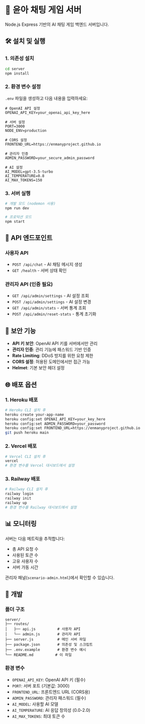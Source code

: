 # 🚀 윤아 채팅 게임 서버

Node.js Express 기반의 AI 채팅 게임 백엔드 서버입니다.

## 🛠️ 설치 및 실행

### 1. 의존성 설치
```bash
cd server
npm install
```

### 2. 환경 변수 설정
`.env` 파일을 생성하고 다음 내용을 입력하세요:

```env
# OpenAI API 설정
OPENAI_API_KEY=your_openai_api_key_here

# 서버 설정
PORT=3000
NODE_ENV=production

# CORS 설정
FRONTEND_URL=https://enmanyproject.github.io

# 관리자 인증
ADMIN_PASSWORD=your_secure_admin_password

# AI 설정
AI_MODEL=gpt-3.5-turbo
AI_TEMPERATURE=0.8
AI_MAX_TOKENS=150
```

### 3. 서버 실행
```bash
# 개발 모드 (nodemon 사용)
npm run dev

# 프로덕션 모드
npm start
```

## 📡 API 엔드포인트

### 사용자 API
- `POST /api/chat` - AI 채팅 메시지 생성
- `GET /health` - 서버 상태 확인

### 관리자 API (인증 필요)
- `GET /api/admin/settings` - AI 설정 조회
- `POST /api/admin/settings` - AI 설정 변경
- `GET /api/admin/stats` - 서버 통계 조회
- `POST /api/admin/reset-stats` - 통계 초기화

## 🔐 보안 기능

- **API 키 보안**: OpenAI API 키를 서버에서만 관리
- **관리자 인증**: 관리 기능에 패스워드 기반 인증
- **Rate Limiting**: DDoS 방지를 위한 요청 제한
- **CORS 설정**: 허용된 도메인에서만 접근 가능
- **Helmet**: 기본 보안 헤더 설정

## 🌐 배포 옵션

### 1. Heroku 배포
```bash
# Heroku CLI 설치 후
heroku create your-app-name
heroku config:set OPENAI_API_KEY=your_key_here
heroku config:set ADMIN_PASSWORD=your_password
heroku config:set FRONTEND_URL=https://enmanyproject.github.io
git push heroku main
```

### 2. Vercel 배포
```bash
# Vercel CLI 설치 후
vercel
# 환경 변수를 Vercel 대시보드에서 설정
```

### 3. Railway 배포
```bash
# Railway CLI 설치 후
railway login
railway init
railway up
# 환경 변수를 Railway 대시보드에서 설정
```

## 📊 모니터링

서버는 다음 메트릭을 추적합니다:
- 총 API 요청 수
- 사용된 토큰 수
- 고유 사용자 수
- 서버 가동 시간

관리자 패널(`scenario-admin.html`)에서 확인할 수 있습니다.

## 🔧 개발

### 폴더 구조
```
server/
├── routes/
│   ├── api.js          # 사용자 API
│   └── admin.js        # 관리자 API
├── server.js           # 메인 서버 파일
├── package.json        # 의존성 및 스크립트
├── .env.example        # 환경 변수 예시
└── README.md          # 이 파일
```

### 환경 변수
- `OPENAI_API_KEY`: OpenAI API 키 (필수)
- `PORT`: 서버 포트 (기본값: 3000)
- `FRONTEND_URL`: 프론트엔드 URL (CORS용)
- `ADMIN_PASSWORD`: 관리자 패스워드 (필수)
- `AI_MODEL`: 사용할 AI 모델
- `AI_TEMPERATURE`: AI 응답 창의성 (0.0-2.0)
- `AI_MAX_TOKENS`: 최대 토큰 수